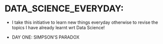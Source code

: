 # DATA_SCIENCE_EVERYDAY: 
- I take this initiative to learn new things everyday otherwise to revise the topics I have already learnt wrt Data Science!

 - DAY ONE: SIMPSON'S PARADOX
